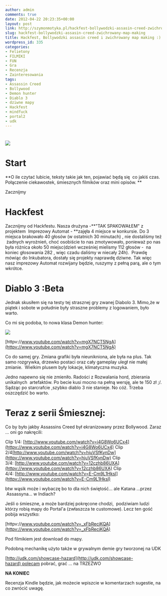```yaml
---
author: admin
comments: true
date: 2012-04-22 20:23:35+00:00
layout: post
link: http://szymonmotyka.pl/hackfest-bollywodzki-assasin-creed-zwichrowany-map-making/
slug: hackfest-bollywodzki-assasin-creed-zwichrowany-map-making
title: Hackfest, Bollywodzki assasin creed i zwichrowany map making :)
wordpress_id: 335
categories:
- Felietony
- FILMIKI
- FUN
- Gra
- Recenzja
- Zainteresowania
tags:
- Assassin Creed
- Bollywood
- Demon hunter
- Diablo 3
- dziwne mapy
- Hackfest
- mindfuck
- portal2
- udk
---
```


# [![](http://szymonmotyka.pl/wp-content/uploads/2012/04/408281-300x256.jpg)](http://szymonmotyka.pl/wp-content/uploads/2012/04/408281.jpg)




# Start


**O ile czytać lubicie, teksty takie jak ten, pojawiać będą się  co jakiś czas. Połączenie ciekawostek, śmiesznych filmików oraz mini opisów. **

Zacznijmy


# <!-- more -->




# Hackfest


Zacznijmy od Hackfestu. Nasza drużyna -**"TAK SPAKOWAŁEM" z projektem  Imprezowy Automat - **zajęła 4 miejsce w konkursie. Do 3 miejsca brakowało 40 głosów (w ostatnich 30 minutach) , nie dostaliśmy też  żadnych wyrożnień, choć osobiście to nas zmotywowało, ponieważ po nas była różnica około 50 miejsc(dzień wcześniej mielismy 112 głosów -  na koniec głosowania 282 , więc czadu daliśmy w niecały 24h).  Prawdę mówiąc do Inkubatora, dostały się projekty naprawdę dziwne. Tak więc nasz imprezowy Automat rozwijany będzie, ruszymy z pełną parą, ale o tym wkrótce.<!-- more -->


# Diablo 3 :Beta


Jednak skusiłem się na testy tej strasznej gry zwanej Diabolo 3. Mimo,że w piątek i sobote w południe były straszne problemy z logowaniem, było warto.

Co mi się podoba, to nowa klasa Demon hunter:

[![](http://szymonmotyka.pl/wp-content/uploads/2012/04/diablo-3-demon-hunter-trailer1-300x232.jpg)](http://szymonmotyka.pl/wp-content/uploads/2012/04/diablo-3-demon-hunter-trailer1.jpg)

[httpv://www.youtube.com/watch?v=mgX7NCT5NgA](httpv://www.youtube.com/watch?v=mgX7NCT5NgA)















Co do samej gry. Zmiana grafiki była nieunikniona, ale była na plus. Tak samo rozgrywka, drzewko postaci oraz cały gameplay uległ nie małej zmianie.  Wielkim plusem były lokacje, klimatyczna muzyka.

Jedno napewno się nie zmieniło. Radości z Rozwalania hord, zbierania unikalnych  artefaktów. Po becie kusi mocno na pełną wersję, ale te 150 zł ;/. Sądząc po starcrafcie ,szybko diablo 3 nie stanieje. No cóż. Trzeba oszczędzić bo warto.


# Teraz z serii Śmiesznej:


Co by było jakby Assassins Creed był ekranizowany przez Bollywood. Zaraz ... oni go nakręcili:

Clip 1/4: [http://www.youtube.com/watch?v=i4G8Wo6UCx4](httpv://www.youtube.com/watch?v=i4G8Wo6UCx4)
Clip 2/4[http://www.youtube.com/watch?v=hjuVSfKynDw](httpv://www.youtube.com/watch?v=hjuVSfKynDw)
Clip 3/4: [http://www.youtube.com/watch?v=12czhb86UXA](httpv://www.youtube.com/watch?v=12czhb86UXA)
Clip 4/4: [http://www.youtube.com/watch?v=E-Cm9L1HksI](httpv://www.youtube.com/watch?v=E-Cm9L1HksI)

btw wąsik może i wybaczę bo to dla nich świętość... ale Katana ...przez  Assassyna... w Indiach?

Jeśli o śmieszne, a może bardziej pokręcone chodzi,  podziwiam ludzi którzy robią mapy do Portal'a (zwłaszcza te customowe). Lecz ten gość pobija wszystko:

[httpv://www.youtube.com/watch?v=_xFbRecjKQA](httpv://www.youtube.com/watch?v=_xFbRecjKQA)

Pod filmikiem jest download do mapy.

Podobną mechanikę użyto także w grywalnym demie gry tworzonej na UDK

[http://udk.com/showcase-hazard](http://udk.com/showcase-hazard) polecam pobrać, grać ... na TRZEŹWO

**NA KONIEC**



Recenzja Kindle będzie, jak możecie wpiszcie w komentarzach sugestie, na co zwrócić uwagę.
